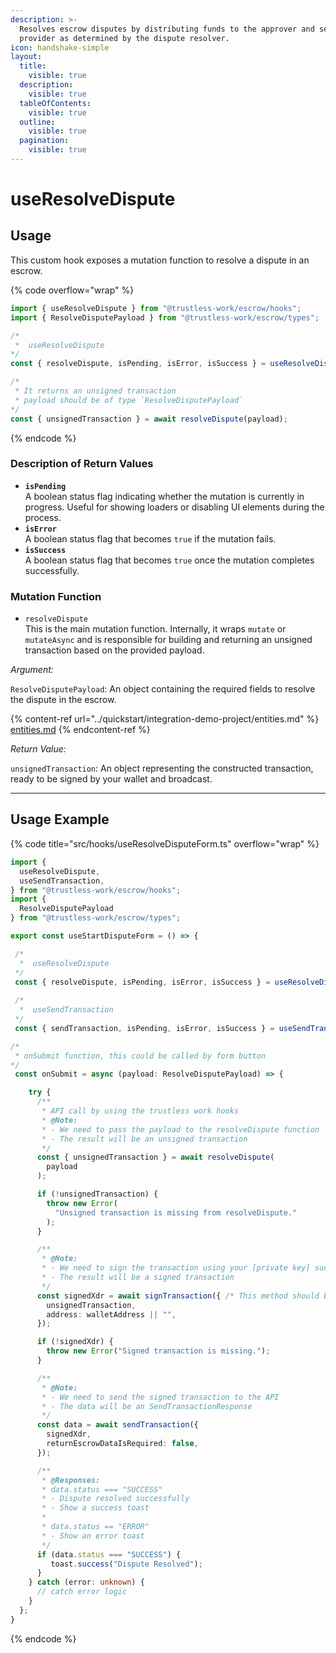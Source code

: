 ```yaml
---
description: >-
  Resolves escrow disputes by distributing funds to the approver and service
  provider as determined by the dispute resolver.
icon: handshake-simple
layout:
  title:
    visible: true
  description:
    visible: true
  tableOfContents:
    visible: true
  outline:
    visible: true
  pagination:
    visible: true
---
```


# useResolveDispute

## Usage

This custom hook exposes a mutation function to resolve a dispute in an escrow.

{% code overflow="wrap" %}
```typescript
import { useResolveDispute } from "@trustless-work/escrow/hooks";
import { ResolveDisputePayload } from "@trustless-work/escrow/types";

/*
 *  useResolveDispute
*/
const { resolveDispute, isPending, isError, isSuccess } = useResolveDispute();

/* 
 * It returns an unsigned transaction
 * payload should be of type `ResolveDisputePayload`
*/
const { unsignedTransaction } = await resolveDispute(payload);

```
{% endcode %}

### Description of Return Values

* **`isPending`**\
  A boolean status flag indicating whether the mutation is currently in progress. Useful for showing loaders or disabling UI elements during the process.
* **`isError`**\
  A boolean status flag that becomes `true` if the mutation fails.
* **`isSuccess`**\
  A boolean status flag that becomes `true` once the mutation completes successfully.

### Mutation Function

* `resolveDispute`\
  This is the main mutation function. Internally, it wraps `mutate` or `mutateAsync` and is responsible for building and returning an unsigned transaction based on the provided payload.

_Argument:_

`ResolveDisputePayload`: An object containing the required fields to resolve the dispute in the escrow.

{% content-ref url="../quickstart/integration-demo-project/entities.md" %}
[entities.md](../quickstart/integration-demo-project/entities.md)
{% endcontent-ref %}

_Return Value:_

`unsignedTransaction`: An object representing the constructed transaction, ready to be signed by your wallet and broadcast.

***

## Usage Example

{% code title="src/hooks/useResolveDisputeForm.ts" overflow="wrap" %}
```typescript
import {
  useResolveDispute,
  useSendTransaction,
} from "@trustless-work/escrow/hooks";
import {
  ResolveDisputePayload
} from "@trustless-work/escrow/types";

export const useStartDisputeForm = () => {

 /*
  *  useResolveDispute
 */
 const { resolveDispute, isPending, isError, isSuccess } = useResolveDispute();
 
 /*
  *  useSendTransaction
 */
 const { sendTransaction, isPending, isError, isSuccess } = useSendTransaction();

/*
 * onSubmit function, this could be called by form button
*/
 const onSubmit = async (payload: ResolveDisputePayload) => {

    try {
      /**
       * API call by using the trustless work hooks
       * @Note:
       * - We need to pass the payload to the resolveDispute function
       * - The result will be an unsigned transaction
       */
      const { unsignedTransaction } = await resolveDispute(
        payload
      );

      if (!unsignedTransaction) {
        throw new Error(
          "Unsigned transaction is missing from resolveDispute."
        );
      }

      /**
       * @Note:
       * - We need to sign the transaction using your [private key] such as wallet
       * - The result will be a signed transaction
       */
      const signedXdr = await signTransaction({ /* This method should be provided by the wallet */
        unsignedTransaction,
        address: walletAddress || "",
      });

      if (!signedXdr) {
        throw new Error("Signed transaction is missing.");
      }

      /**
       * @Note:
       * - We need to send the signed transaction to the API
       * - The data will be an SendTransactionResponse
       */
      const data = await sendTransaction({
        signedXdr,
        returnEscrowDataIsRequired: false,
      });

      /**
       * @Responses:
       * data.status === "SUCCESS"
       * - Dispute resolved successfully
       * - Show a success toast
       *
       * data.status == "ERROR"
       * - Show an error toast
       */
      if (data.status === "SUCCESS") {
         toast.success("Dispute Resolved");
      }
    } catch (error: unknown) {
      // catch error logic
    }
  };
}

```
{% endcode %}

